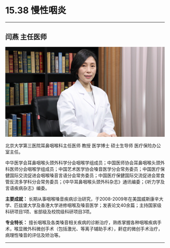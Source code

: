 # 15.38 慢性咽炎

---

## 闫燕 主任医师

![1683938975749](image/c15_038/1683938975749.png)

北京大学第三医院耳鼻咽喉科主任医师 教授 医学博士 硕士生导师 医疗保险办公室主任。

中华医学会耳鼻咽喉头颈外科学分会咽喉学组成员；中国医师协会耳鼻咽喉头颈外科医师分会咽喉学组成员；中国艺术医学协会嗓音医学分会常务委员；中国医疗保健国际交流促进会咽喉嗓音言语分会常务委员；中国医疗保健国际交流促进会胃食管反流多学科分会常务委员；《中华耳鼻咽喉头颈外科杂志》通讯编委；《听力学及言语疾病杂志》编委。


**主要成就：** 长期从事咽喉嗓音疾病诊治研究，于2008-2009年在美国威斯康辛大学、匹兹堡大学及香港大学进修咽喉及嗓音医学；发表论文40余篇；主持国家级科研项目1项、省部级及校院级科研项目3项。


**专业特长：** 擅长咽喉及各类嗓音相关疾病的诊断治疗，熟练掌握各种咽喉疾病手术，喉显微外科微创手术（包括激光、等离子辅助手术），鼾症的微创手术治疗，病理性嗓音的评估及矫治等。

---
